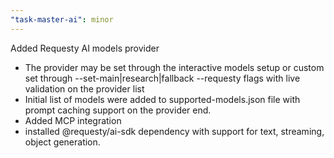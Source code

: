 ```yaml
---
"task-master-ai": minor
---
```


Added Requesty AI models provider

- The provider may be set through the interactive models setup or custom set through --set-main|research|fallback <modelId> --requesty flags with live validation on the provider list
- Initial list of models were added to supported-models.json file with prompt caching support on the provider end.
- Added MCP integration
- installed @requesty/ai-sdk dependency with support for text, streaming, object generation.
